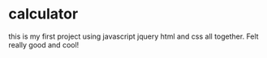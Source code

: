 # calculator
this is my first project using javascript jquery html and css all together. Felt really good and cool!
